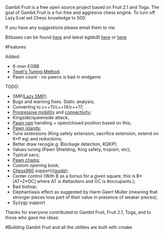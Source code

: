 Gambit Fruit is a free open source project based on Fruit 2.1 and Toga. The goal of Gambit Fruit is a fun free and aggresive chess engine.
To turn off Lazy Eval set Chess knowledge to 500.

If you have any suggestions please email them to me.

Bitbases can be found [here](http://oics.olympuschess.com/tracker/index.php) and latest egbbdll [here](https://sites.google.com/site/dshawul/home) or [here](https://github.com/dshawul/egbbdll)

#Features

Added:
- 6-men EGBB
- [Texel's Tuning Method](https://chessprogramming.wikispaces.com/Texel%27s+Tuning+Method).
- Pawn count - no pawns is bad in endgame

TODO:
* SMP([Lazy SMP](https://chessprogramming.wikispaces.com/Parallel+Search#Shared%20Hash%20Table-Lazy%20SMP));
* Bugs and warning fixes. Static analysis;
* Converting to c++11/c++14/c++17;
* [Progressive mobility](https://chessprogramming.wikispaces.com/Mobility#ProgressiveMobility) and [connectivity](https://chessprogramming.wikispaces.com/Connectivity);
* Kingside/queenside attack;
* [Pawn ram](https://chessprogramming.wikispaces.com/Pawn+Rams+%28Bitboards%29) handling + open/closed position based on this;
* [Pawn islands](https://chessprogramming.wikispaces.com/Pawn+Islands);
* Tune extensions (King safety extension, sacrifice extension, extend on K+P eg) and reductions;
* Better draw recog(e.g. Blockage detection, KQKP);
* Values tuning (Pawn Shielding, King safety, tropism, etc);
* Typical sacs;
* [Pawn chains](https://chessprogramming.wikispaces.com/Pawn+chain);
* Custom opening book;
* [Chess960](http://chessprogramming.wikispaces.com/Chess960) support(([guide](http://horizonchess.com/FAQ/Winboard/ucijuly2005.html));
* Center control (With B as a bonus for a given square, this is B*[AT+2*OC] where AT is #attackers and OC is #occupants.);
* Bad bishop;
* Elephantiasis effect as suggested by Harm Geert Muller (meaning that stronger pieces lose part of their value in presence of weaker pieces);
* Syzygy support

Thanks for everyone contributed to Gambit Fruit, Fruit 2.1, Toga, and to those who gave me ideas.

#Building
Gambit Fruit and all the utilities are built with cmake.